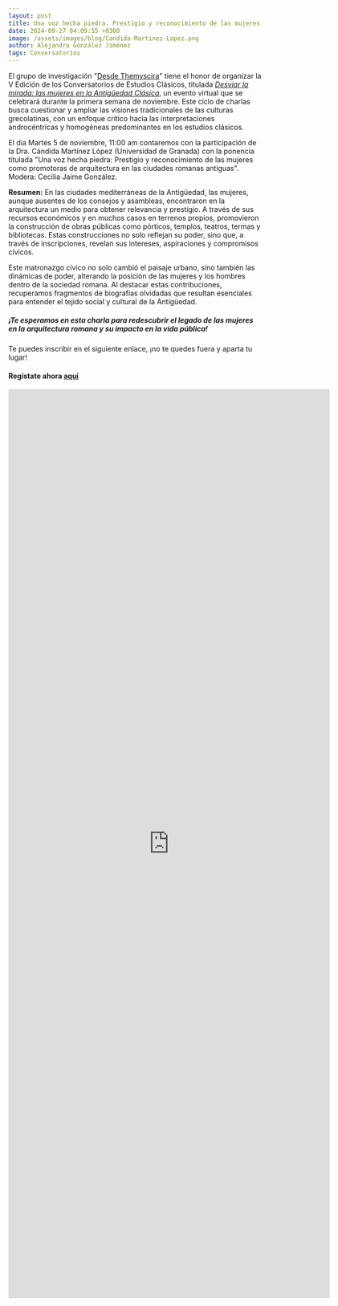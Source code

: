 ```yaml
---
layout: post
title: Una voz hecha piedra. Prestigio y reconocimiento de las mujeres como promotoras de arquitectura en las ciudades romanas antiguas
date: 2024-09-27 04:09:55 +0300
image: /assets/images/blog/Candida-Martinez-Lopez.png
author: Alejandra González Jiménez
tags: Conversatorios
---
```


El grupo de investigación "[Desde Themyscira](https://desdethemysciraffyl.mx/)"  tiene el honor de organizar la V Edición de los Conversatorios de Estudios Clásicos, titulada *<a href="/desdethemyscira.github.io/assets/images/blog/Desviar-la-mirada.pdf" target="_blank">Desviar la mirada: las mujeres en la Antigüedad Clásica</a>*, un evento virtual que se celebrará durante la primera semana de noviembre. Este ciclo de charlas busca cuestionar y ampliar las visiones tradicionales de las culturas grecolatinas, con un enfoque crítico hacia las interpretaciones androcéntricas y homogéneas predominantes en los estudios clásicos.

El día Martes 5 de noviembre, 11:00 am contaremos con la participación de la Dra. Cándida Martínez López (Universidad de Granada) con la ponencia títulada "Una voz hecha piedra: Prestigio y reconocimiento de las mujeres como promotoras de arquitectura en las ciudades romanas antiguas". Modera: Cecilia Jaime González.

**Resumen:**
En las ciudades mediterráneas de la Antigüedad, las mujeres, aunque ausentes de los consejos y asambleas, encontraron en la arquitectura un medio para obtener relevancia y prestigio. A través de sus recursos económicos y en muchos casos en terrenos propios, promovieron la construcción de obras públicas como pórticos, templos, teatros, termas y bibliotecas. Estas construcciones no solo reflejan su poder, sino que, a través de inscripciones, revelan sus intereses, aspiraciones y compromisos cívicos.

Este matronazgo cívico no solo cambió el paisaje urbano, sino también las dinámicas de poder, alterando la posición de las mujeres y los hombres dentro de la sociedad romana. Al destacar estas contribuciones, recuperamos fragmentos de biografías olvidadas que resultan esenciales para entender el tejido social y cultural de la Antigüedad.

##### **¡Te esperamos en esta charla para redescubrir el legado de las mujeres en la arquitectura romana y su impacto en la vida pública!**

Te puedes inscribir en el siguiente enlace, ¡no te quedes fuera y aparta tu lugar!
#### Regístate ahora [aquí](https://forms.gle/8QevoKEmFCATkktA7)

<iframe src="https://docs.google.com/forms/d/e/1FAIpQLSc8zPluCqplV-_EBSLQktSx5j4RE9oX4F7o6Q1cFtz87LS93g/viewform?embedded=true" width="640" height="1812" frameborder="0" marginheight="0" marginwidth="0">Cargando…</iframe>
